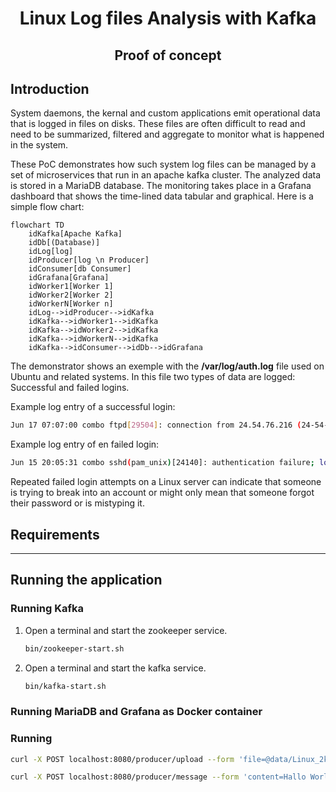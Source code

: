 # <div align="center">Linux Log files Analysis with Kafka</div>

## <div align="center">Proof of concept</div>

## Introduction
System daemons, the kernal and custom applications emit operational
data that is logged in files on disks. These files are often difficult
to read and need to be summarized, filtered and aggregate to monitor
what is happened in the system.

These PoC demonstrates how such system log files can be managed by 
a set of microservices that run in an apache kafka cluster.
The analyzed data is stored in a MariaDB database. The monitoring takes
place in a Grafana dashboard that shows the time-lined data tabular and 
graphical.
Here is a simple flow chart:

```mermaid
flowchart TD
    idKafka[Apache Kafka]
    idDb[(Database)]
    idLog[log]
    idProducer[log \n Producer]
    idConsumer[db Consumer]
    idGrafana[Grafana]
    idWorker1[Worker 1]
    idWorker2[Worker 2]
    idWorkerN[Worker n]
    idLog-->idProducer-->idKafka
    idKafka-->idWorker1-->idKafka
    idKafka-->idWorker2-->idKafka
    idKafka-->idWorkerN-->idKafka
    idKafka-->idConsumer-->idDb-->idGrafana
```

The demonstrator shows an exemple with the
<b>/var/log/auth.log</b> file used on Ubuntu and related systems.
In this file two types of data are logged: Successful and
failed logins.

Example log entry of a successful login:
   ```bash
Jun 17 07:07:00 combo ftpd[29504]: connection from 24.54.76.216 (24-54-76-216.bflony.adelphia.net) at Fri Jun 17 07:07:00 2005 
   ```

Example log entry of en failed login:
   ```bash
Jun 15 20:05:31 combo sshd(pam_unix)[24140]: authentication failure; logname= uid=0 euid=0 tty=NODEVssh ruser= rhost=d211-116-254-214.rev.krline.net 
   ```

Repeated failed login attempts on a Linux server can indicate that someone
is trying to break into an account or might only mean that someone forgot their password or is mistyping it.


## Requirements

---

## Running the application

### Running Kafka

1. Open a terminal and start the zookeeper service.
   ```bash
   bin/zookeeper-start.sh
   ```
1. Open a terminal and start the kafka service.
   ```bash
   bin/kafka-start.sh
   ```

### Running MariaDB and Grafana as Docker container

### Running

   ```bash
   curl -X POST localhost:8080/producer/upload --form 'file=@data/Linux_2k.log'
   ```

   ```bash
   curl -X POST localhost:8080/producer/message --form 'content=Hallo World!'
   ```

